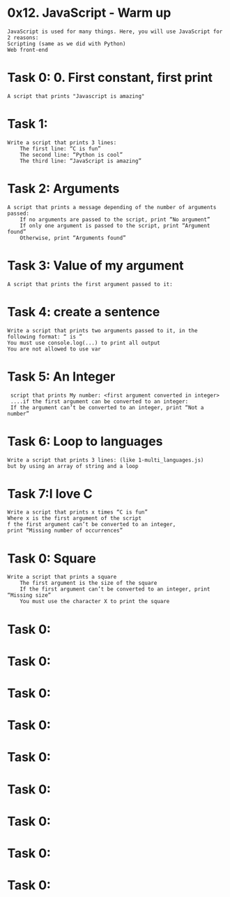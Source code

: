 # 0x12. JavaScript - Warm up
    JavaScript is used for many things. Here, you will use JavaScript for 2 reasons:
    Scripting (same as we did with Python)
    Web front-end
# Task 0: 0. First constant, first print  
    A script that prints "Javascript is amazing"
# Task 1:
    Write a script that prints 3 lines:
        The first line: “C is fun”
        The second line: “Python is cool”
        The third line: “JavaScript is amazing”
# Task 2: Arguments
    A script that prints a message depending of the number of arguments passed:
        If no arguments are passed to the script, print “No argument”
        If only one argument is passed to the script, print “Argument found”
        Otherwise, print “Arguments found”
# Task 3: Value of my argument
    A script that prints the first argument passed to it:
# Task 4: create a sentence
    Write a script that prints two arguments passed to it, in the following format: “ is ”
    You must use console.log(...) to print all output
    You are not allowed to use var
# Task 5: An Integer
     script that prints My number: <first argument converted in integer>
     ....if the first argument can be converted to an integer:
     If the argument can’t be converted to an integer, print “Not a number”
# Task 6: Loop to languages
    Write a script that prints 3 lines: (like 1-multi_languages.js)
    but by using an array of string and a loop
# Task 7:I love C
    Write a script that prints x times “C is fun”
    Where x is the first argument of the script
    f the first argument can’t be converted to an integer,
    print “Missing number of occurrences”
# Task 0: Square
    Write a script that prints a square
        The first argument is the size of the square
        If the first argument can’t be converted to an integer, print “Missing size”
        You must use the character X to print the square
# Task 0:
# Task 0:
# Task 0:
# Task 0:
# Task 0:
# Task 0:
# Task 0:
# Task 0:
# Task 0:
